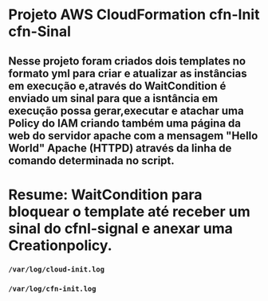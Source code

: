 # Projeto AWS CloudFormation cfn-Init cfn-Sinal

## Nesse projeto foram criados dois templates no formato yml para criar e atualizar as instâncias em execução e,através do WaitCondition é enviado um sinal para que a isntância em execução possa gerar,executar e atachar uma Policy do IAM criando também uma página da web do servidor apache com a mensagem "Hello World" Apache (HTTPD) através da linha de comando determinada no script.

# Resume: WaitCondition para bloquear o template até receber um sinal do cfnl-signal e anexar uma Creationpolicy.

### `/var/log/cloud-init.log`
### `/var/log/cfn-init.log`
